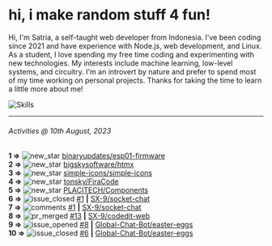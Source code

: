 # hi, i make random stuff 4 fun!

Hi, I'm Satria, a self-taught web developer from Indonesia. I've been coding since 2021 and have experience with Node.js, web development, and Linux. As a student, I love spending my free time coding and experimenting with new technologies. My interests include machine learning, low-level systems, and circuitry. I'm an introvert by nature and prefer to spend most of my time working on personal projects. Thanks for taking the time to learn a little more about me!

![Skills](https://skillicons.dev/icons?i=md,py,raspberrypi,replit,neovim,vercel,bash,express,vite,vue,firebase,linux,nodejs,vscode,github,twitter,ts,html,css,js,discord,git&theme=dark)

---

<!--RECENT_ACTIVITY:last_update-->
###### Activities @ 10th August, 2023
<!--RECENT_ACTIVITY:last_update_end-->

<!--RECENT_ACTIVITY:start-->
**1 =>** ![new_star](https://cdn.jsdelivr.net/gh/Readme-Workflows/Readme-Icons@main/icons/octicons/StarredRepositoryYellow.svg) [binaryupdates/esp01-firmware](https://github.com/binaryupdates/esp01-firmware)<br>
**2 =>** ![new_star](https://cdn.jsdelivr.net/gh/Readme-Workflows/Readme-Icons@main/icons/octicons/StarredRepositoryYellow.svg) [bigskysoftware/htmx](https://github.com/bigskysoftware/htmx)<br>
**3 =>** ![new_star](https://cdn.jsdelivr.net/gh/Readme-Workflows/Readme-Icons@main/icons/octicons/StarredRepositoryYellow.svg) [simple-icons/simple-icons](https://github.com/simple-icons/simple-icons)<br>
**4 =>** ![new_star](https://cdn.jsdelivr.net/gh/Readme-Workflows/Readme-Icons@main/icons/octicons/StarredRepositoryYellow.svg) [tonsky/FiraCode](https://github.com/tonsky/FiraCode)<br>
**5 =>** ![new_star](https://cdn.jsdelivr.net/gh/Readme-Workflows/Readme-Icons@main/icons/octicons/StarredRepositoryYellow.svg) [PLACITECH/Components](https://github.com/PLACITECH/Components)<br>
**6 =>** ![issue_closed](https://cdn.jsdelivr.net/gh/Readme-Workflows/Readme-Icons@main/icons/octicons/IssueClosed.svg) [#1](https://github.com/SX-9/socket-chat/issues/1) **|** [SX-9/socket-chat](https://github.com/SX-9/socket-chat)<br>
**7 =>** ![comments](https://cdn.jsdelivr.net/gh/Readme-Workflows/Readme-Icons@main/icons/octicons/Comment.svg) [#1](https://github.com/SX-9/socket-chat/issues/1#issuecomment-1645763026) **|** [SX-9/socket-chat](https://github.com/SX-9/socket-chat)<br>
**8 =>** ![pr_merged](https://cdn.jsdelivr.net/gh/Readme-Workflows/Readme-Icons@main/icons/octicons/PullRequestMerged.svg) [#13](https://github.com/SX-9/codedit-web/pull/13) **|** [SX-9/codedit-web](https://github.com/SX-9/codedit-web)<br>
**9 =>** ![issue_opened](https://cdn.jsdelivr.net/gh/Readme-Workflows/Readme-Icons@main/icons/octicons/IssueOpened.svg) [#8](https://github.com/Global-Chat-Bot/easter-eggs/issues/8) **|** [Global-Chat-Bot/easter-eggs](https://github.com/Global-Chat-Bot/easter-eggs)<br>
**10 =>** ![issue_closed](https://cdn.jsdelivr.net/gh/Readme-Workflows/Readme-Icons@main/icons/octicons/IssueClosed.svg) [#6](https://github.com/Global-Chat-Bot/easter-eggs/issues/6) **|** [Global-Chat-Bot/easter-eggs](https://github.com/Global-Chat-Bot/easter-eggs)<br>
<!--RECENT_ACTIVITY:end-->
